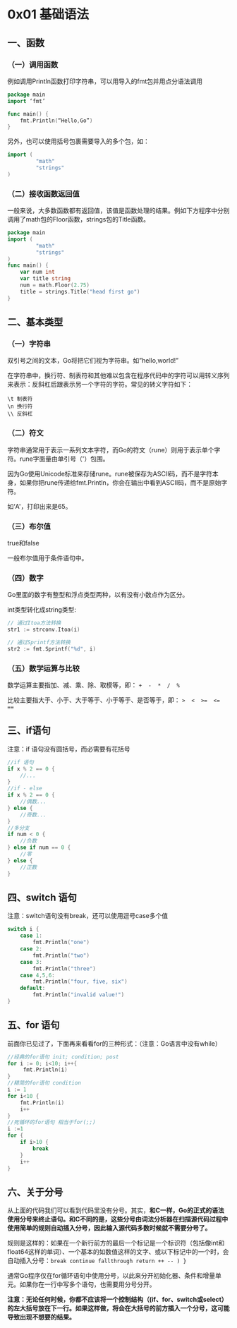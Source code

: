 # 0x01 基础语法

## 一、函数
### （一）调用函数
例如调用Println函数打印字符串，可以用导入的fmt包并用点分语法调用
```go
package main
import ‘fmt’

func main() {
    fmt.Println(“Hello,Go”)
}
```

另外，也可以使用括号包裹需要导入的多个包，如：
```go
import (
         "math"
         "strings"
)
```
### （二）接收函数返回值
一般来说，大多数函数都有返回值，该值是函数处理的结果。例如下方程序中分别调用了math包的Floor函数，strings包的Title函数。
```go
package main
import (
         "math"
         "strings"
)
func main() {
    var num int
    var title string
    num = math.Floor(2.75)
    title = strings.Title("head first go")
}
```

## 二、基本类型
### （一）字符串
双引号之间的文本，Go将把它们视为字符串。如”hello,world!”

在字符串中，换行符、制表符和其他难以包含在程序代码中的字符可以用转义序列来表示：反斜杠后跟表示另一个字符的字符。常见的转义字符如下：
```shell
\t 制表符
\n 换行符
\\ 反斜杠
```

### （二）符文
字符串通常用于表示一系列文本字符，而Go的符文（rune）则用于表示单个字符。rune字面量由单引号（'）包围。

因为Go使用Unicode标准来存储rune。rune被保存为ASCII码，而不是字符本身，如果你把rune传递给fmt.Println，你会在输出中看到ASCII码，而不是原始字符。

如‘A'，打印出来是65。

### （三）布尔值
true和false

一般布尔值用于条件语句中。

### （四）数字
Go里面的数字有整型和浮点类型两种，以有没有小数点作为区分。

int类型转化成string类型:
```go
// 通过Itoa方法转换
str1 := strconv.Itoa(i)

// 通过Sprintf方法转换
str2 := fmt.Sprintf("%d", i)
```

### （五）数学运算与比较
数学运算主要指加、减、乘、除、取模等，即：
```+  -  *  /  %```

比较主要指大于、小于、大于等于、小于等于、是否等于，即：
```>  <  >=  <=  ==```

## 三、if语句
注意：if 语句没有圆括号，而必需要有花括号
```go
//if 语句
if x % 2 == 0 {
    //...
}
//if - else
if x % 2 == 0 {
    //偶数...
} else {
    //奇数...
}
//多分支
if num < 0 {
    //负数
} else if num == 0 {
    //零
} else {
    //正数
}
```

## 四、switch 语句
注意：switch语句没有break，还可以使用逗号case多个值
```go
switch i {
    case 1:
        fmt.Println("one")
    case 2:
        fmt.Println("two")
    case 3:
        fmt.Println("three")
    case 4,5,6:
        fmt.Println("four, five, six")
    default:
        fmt.Println("invalid value!")
}
```

## 五、for 语句
前面你已见过了，下面再来看看for的三种形式：（注意：Go语言中没有while）
```go
//经典的for语句 init; condition; post
for i := 0; i<10; i++{
     fmt.Println(i)
}
//精简的for语句 condition
i := 1
for i<10 {
    fmt.Println(i)
    i++
}
//死循环的for语句 相当于for(;;)
i :=1
for {
    if i>10 {
        break
    }
    i++
}
```

## 六、关于分号

从上面的代码我们可以看到代码里没有分号。其实，**和C一样，Go的正式的语法使用分号来终止语句。和C不同的是，这些分号由词法分析器在扫描源代码过程中使用简单的规则自动插入分号，因此输入源代码多数时候就不需要分号了。**

规则是这样的：如果在一个新行前方的最后一个标记是一个标识符（包括像int和float64这样的单词）、一个基本的如数值这样的文字、或以下标记中的一个时，会自动插入分号：`break continue fallthrough return ++ -- ) }`

通常Go程序仅在for循环语句中使用分号，以此来分开初始化器、条件和增量单元。如果你在一行中写多个语句，也需要用分号分开。

**注意：无论任何时候，你都不应该将一个控制结构（(if、for、switch或select）的左大括号放在下一行。如果这样做，将会在大括号的前方插入一个分号，这可能导致出现不想要的结果。**